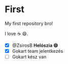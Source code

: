 First
=====

My first repository bro!

I love :coffee: :smile:.

- [x] @ZsirosB    **Helószia :smile:**
- [x] Gokart team jelentkezés
- [ ] Gokart kész van
